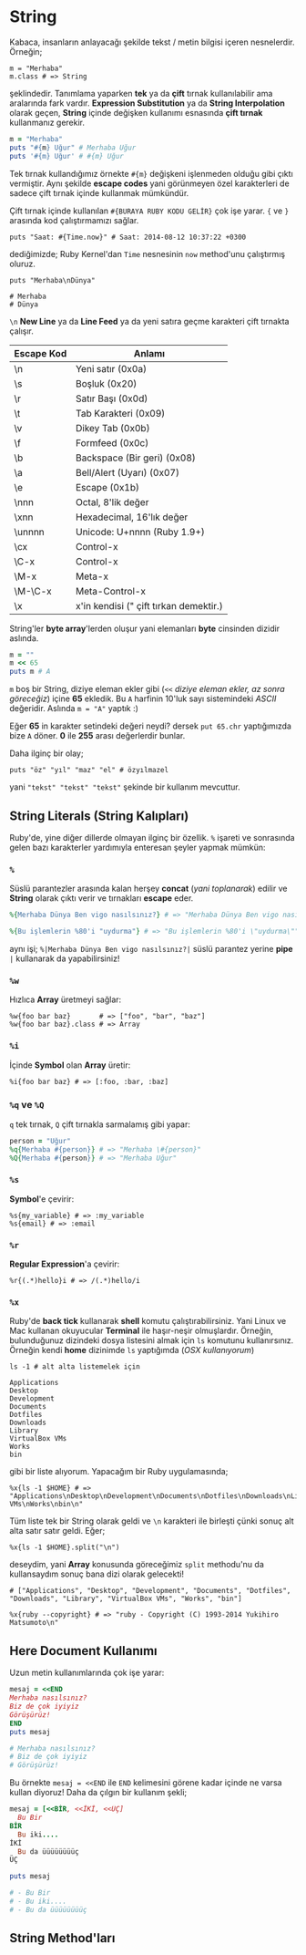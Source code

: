 # String

Kabaca, insanların anlayacağı şekilde tekst / metin bilgisi içeren nesnelerdir. Örneğin;

    m = "Merhaba"
    m.class # => String

şeklindedir. Tanımlama yaparken **tek** ya da **çift** tırnak kullanılabilir ama aralarında fark vardır. **Expression Substitution** ya da **String Interpolation** olarak geçen, **String** içinde değişken kullanımı esnasında **çift tırnak** kullanmanız gerekir.

```ruby
m = "Merhaba"
puts "#{m} Uğur" # Merhaba Uğur
puts '#{m} Uğur' # #{m} Uğur
```

Tek tırnak kullandığımız örnekte `#{m}` değişkeni işlenmeden olduğu gibi çıktı vermiştir. Aynı şekilde **escape codes** yani görünmeyen özel karakterleri de sadece çift tırnak içinde kullanmak mümkündür.

Çift tırnak içinde kullanılan `#{BURAYA RUBY KODU GELİR}` çok işe yarar. `{` ve `}` arasında kod çalıştırmamızı sağlar.

    puts "Saat: #{Time.now}" # Saat: 2014-08-12 10:37:22 +0300

dediğimizde; Ruby Kernel'dan `Time` nesnesinin `now` method'unu çalıştırmış oluruz.

    puts "Merhaba\nDünya"

    # Merhaba
    # Dünya

`\n` **New Line** ya da **Line Feed** ya da yeni satıra geçme karakteri çift tırnakta çalışır.

| Escape Kod | Anlamı |
| -- | -- |
| \n | Yeni satır (0x0a) |
| \s | Boşluk (0x20) |
| \r | Satır Başı (0x0d) |
| \t | Tab Karakteri (0x09) |
| \v | Dikey Tab (0x0b) |
| \f | Formfeed (0x0c) |
| \b | Backspace (Bir geri) (0x08) |
| \a | Bell/Alert (Uyarı) (0x07) |
| \e | Escape (0x1b) |
| \nnn | Octal, 8'lik değer |
| \xnn | Hexadecimal, 16'lık değer |
| \unnnn | Unicode: U+nnnn (Ruby 1.9+) |
| \cx | Control-x |
| \C-x | Control-x |
| \M-x | Meta-x |
| \M-\C-x | Meta-Control-x |
| \x | x'in kendisi (\" çift tırkan demektir.) |


String'ler **byte array**'lerden oluşur yani elemanları **byte** cinsinden dizidir aslında.

```ruby
m = ""
m << 65
puts m # A
```
`m` boş bir String, diziye eleman ekler gibi (`<<` _diziye eleman ekler, az sonra göreceğiz_) içine **65** ekledik. Bu `A` harfinin 10'luk sayı sistemindeki *ASCII* değeridir. Aslında `m = "A"` yaptık :)

Eğer **65** in karakter setindeki değeri neydi? dersek `put 65.chr` yaptığımızda bize `A` döner. **0** ile **255** arası değerlerdir bunlar.

Daha ilginç bir olay;

    puts "öz" "yıl" "maz" "el" # özyılmazel

yani `"tekst" "tekst" "tekst"` şekinde bir kullanım mevcuttur.

## String Literals (String Kalıpları)

Ruby'de, yine diğer dillerde olmayan ilginç bir özellik. `%` işareti ve sonrasında gelen bazı karakterler yardımıyla enteresan şeyler yapmak mümkün:

### `%`

Süslü parantezler arasında kalan herşey **concat** (_yani toplanarak_) edilir ve **String** olarak çıktı verir ve tırnakları **escape** eder.

```ruby
%{Merhaba Dünya Ben vigo nasılsınız?} # => "Merhaba Dünya Ben vigo nasılsınız?"

%{Bu işlemlerin %80'i "uydurma"} # => "Bu işlemlerin %80'i \"uydurma\""
```

aynı işi; `%|Merhaba Dünya Ben vigo nasılsınız?|` süslü parantez yerine **pipe** `|` kullanarak da yapabilirsiniz!

### `%w`

Hızlıca **Array** üretmeyi sağlar:

    %w{foo bar baz}       # => ["foo", "bar", "baz"]
    %w{foo bar baz}.class # => Array

### `%i`

İçinde **Symbol** olan **Array** üretir:

    %i{foo bar baz} # => [:foo, :bar, :baz]

### `%q` ve `%Q`

`q` tek tırnak, `Q` çift tırnakla sarmalamış gibi yapar:

```ruby
person = "Uğur"
%q{Merhaba #{person}} # => "Merhaba \#{person}"
%Q{Merhaba #{person}} # => "Merhaba Uğur"
```

### `%s`

**Symbol**'e çevirir:

    %s{my_variable} # => :my_variable
    %s{email} # => :email

### `%r`

**Regular Expression**'a çevirir:

    %r{(.*)hello}i # => /(.*)hello/i

### `%x`

Ruby'de **back tick** kullanarak **shell** komutu çalıştırabilirsiniz. Yani Linux ve Mac kullanan okuyucular **Terminal** ile haşır-neşir olmuşlardır. Örneğin, bulunduğunuz dizindeki dosya listesini almak için `ls` komutunu kullanırsınız. Örneğin kendi **home** dizinimde `ls` yaptığımda (_OSX kullanıyorum_)

    ls -1 # alt alta listemelek için

    Applications
    Desktop
    Development
    Documents
    Dotfiles
    Downloads
    Library
    VirtualBox VMs
    Works
    bin

gibi bir liste alıyorum. Yapacağım bir Ruby uygulamasında;

    %x{ls -1 $HOME} # => "Applications\nDesktop\nDevelopment\nDocuments\nDotfiles\nDownloads\nLibrary\nVirtualBox VMs\nWorks\nbin\n"

Tüm liste tek bir String olarak geldi ve `\n` karakteri ile birleşti çünki sonuç alt alta satır satır geldi. Eğer;

    %x{ls -1 $HOME}.split("\n")

deseydim, yani **Array** konusunda göreceğimiz `split` methodu'nu da kullansaydım sonuç bana dizi olarak gelecekti!

    # ["Applications", "Desktop", "Development", "Documents", "Dotfiles", "Downloads", "Library", "VirtualBox VMs", "Works", "bin"]

    %x{ruby --copyright} # => "ruby - Copyright (C) 1993-2014 Yukihiro Matsumoto\n"

## Here Document Kullanımı

Uzun metin kullanımlarında çok işe yarar:

```ruby
mesaj = <<END
Merhaba nasılsınız?
Biz de çok iyiyiz
Görüşürüz!
END
puts mesaj

# Merhaba nasılsınız?
# Biz de çok iyiyiz
# Görüşürüz!
```

Bu örnekte `mesaj = <<END` ile `END` kelimesini görene kadar içinde ne varsa kullan diyoruz! Daha da çılgın bir kullanım şekli;

```ruby
mesaj = [<<BİR, <<İKİ, <<ÜÇ]
  Bu Bir
BİR
  Bu iki....
İKİ
  Bu da üüüüüüüüç
ÜÇ

puts mesaj

# - Bu Bir
# - Bu iki....
# - Bu da üüüüüüüüç
```

## String Method'ları
